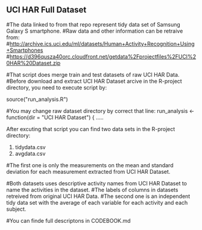 ## UCI HAR Full Dataset

#The data linked to from that repo represent tidy data set of Samsung Galaxy S smartphone.
#Raw data and other information can be retraive from: 
#http://archive.ics.uci.edu/ml/datasets/Human+Activity+Recognition+Using+Smartphones
#https://d396qusza40orc.cloudfront.net/getdata%2Fprojectfiles%2FUCI%20HAR%20Dataset.zip

#That script does merge train and test datasets of raw UCI HAR Data.
#Before download and extract UCI HAR Dataset arcive in the R-project directory, you need to execute script by:

source("run_analysis.R")

#You may change raw dataset directory by correct that line: 
run_analysis <- function(dir = "UCI HAR Dataset") { .....

After excuting that script you can find two data sets in the R-project directory:
1. tidydata.csv
2. avgdata.csv

#The first one is only the measurements on the mean and standard deviation for each measurement extracted from UCI HAR Dataset.

#Both datasets uses descriptive activity names from UCI HAR Dataset to name the activities in the dataset.
#The labels of columns in datasets retreived from original UCI HAR Data.
#The second one is an independent tidy data set with the average of each variable for each activity and each subject.

#You can finde full descriptons in CODEBOOK.md